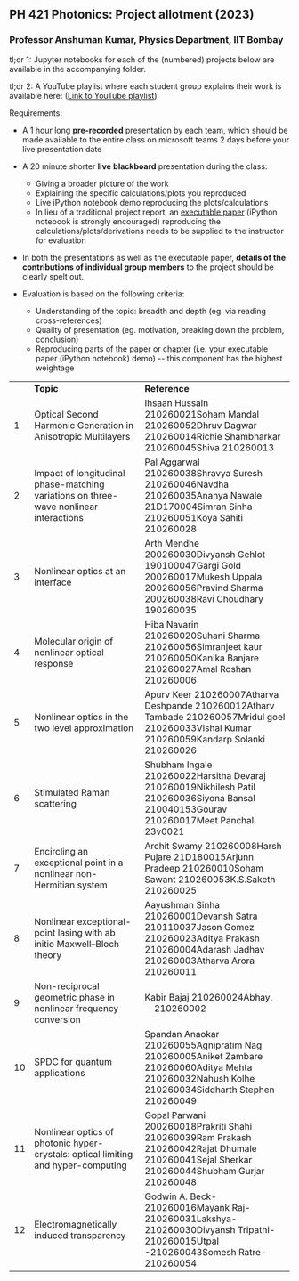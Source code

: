 ## PH 421 Photonics: Project allotment (2023)

### Professor Anshuman Kumar, Physics Department, IIT Bombay

tl;dr 1: Jupyter notebooks for each of the (numbered) projects below are available in the accompanying folder.

tl;dr 2: A YouTube playlist where each student group explains their work is available here: ([Link to YouTube playlist](https://youtube.com/playlist?list=PLBAf4P2YTnSX_X4T8BCW8IvJ5LqAyhsaI\&si=xXT6xRjGmykNSQYV))

Requirements:

- A 1 hour long **pre-recorded** presentation by each team, which should be made available to the entire class on microsoft teams 2 days before your live presentation date

- A 20 minute shorter **live** **blackboard** presentation during the class:

  - Giving a broader picture of the work
  - Explaining the specific calculations/plots you reproduced
  - Live iPython notebook demo reproducing the plots/calculations
  - In lieu of a traditional project report, an [executable paper](https://www.nature.com/articles/s42005-020-00403-4) (iPython notebook is strongly encouraged) reproducing the calculations/plots/derivations needs to be supplied to the instructor for evaluation

- In both the presentations as well as the executable paper, **details of the contributions of individual group members** to the project should be clearly spelt out.

- Evaluation is based on the following criteria:

  - Understanding of the topic: breadth and depth (eg. via reading cross-references)
  - Quality of presentation (eg. motivation, breaking down the problem, conclusion)
  - Reproducing parts of the paper or chapter (i.e. your executable paper (iPython notebook) demo) -- this component has the highest weightage

|    |                                                                                       |                                                                                                                                                              |
| -- | ------------------------------------------------------------------------------------- | ------------------------------------------------------------------------------------------------------------------------------------------------------------ |
|    | **Topic**                                                                             | **Reference**                                                                                                                                                |
| 1  | Optical Second Harmonic Generation in Anisotropic Multilayers                         | Ihsaan Hussain  210260021Soham Mandal  210260052Dhruv Dagwar   210260014Richie Shambharkar  210260045Shiva   210260013                                       |
| 2  | Impact of longitudinal phase-matching variations on three-wave nonlinear interactions | Pal Aggarwal 210260038Shravya Suresh 210260046Navdha 210260035Ananya Nawale 21D170004Simran Sinha 210260051Koya Sahiti 210260028                             |
| 3  | Nonlinear optics at an interface                                                      | Arth Mendhe       200260030Divyansh Gehlot 190100047Gargi Gold          200260017Mukesh Uppala   200260056Pravind Sharma  200260038Ravi Choudhary  190260035 |
| 4  | Molecular origin of nonlinear optical response                                        | Hiba Navarin       210260020Suhani Sharma   210260056Simranjeet kaur  210260050Kanika Banjare   210260027Amal Roshan      210260006                          |
| 5  | Nonlinear optics in the two level approximation                                       | Apurv Keer 210260007Atharva Deshpande 210260012Atharv Tambade 210260057Mridul goel 210260033Vishal Kumar 210260059Kandarp Solanki 210260026                  |
| 6  | Stimulated Raman scattering                                                           | Shubham Ingale 210260022Harsitha Devaraj 210260019Nikhilesh Patil 210260036Siyona Bansal 210040153Gourav 210260017Meet Panchal 23v0021                       |
| 7  | Encircling an exceptional point in a nonlinear non-Hermitian system                   | Archit Swamy   210260008Harsh Pujare   21D180015Arjunn Pradeep  210260010Soham Sawant  210260053K.S.Saketh   210260025                                       |
| 8  | Nonlinear exceptional-point lasing with ab initio Maxwell–Bloch theory                | Aayushman Sinha  210260001Devansh Satra  210110037Jason Gomez   210260023Aditya Prakash  210260004Adarash Jadhav  210260003Atharva Arora   210260011         |
| 9  | Non-reciprocal geometric phase in nonlinear frequency conversion                      | Kabir Bajaj 210260024Abhay.         210260002                                                                                                                |
| 10 | SPDC for quantum applications                                                         | Spandan Anaokar 210260055Agnipratim Nag 210260005Aniket Zambare 210260060Aditya Mehta 210260032Nahush Kolhe 210260034Siddharth Stephen 210260049             |
| 11 | Nonlinear optics of photonic hyper-crystals: optical limiting and hyper-computing     | Gopal Parwani 200260018Prakriti Shahi 210260039Ram Prakash 210260042Rajat Dhumale 210260041Sejal Sherkar 210260044Shubham Gurjar 210260048                   |
| 12 | Electromagnetically induced transparency                                              | Godwin A. Beck-210260016Mayank Raj-210260031Lakshya- 210260030Divyansh Tripathi- 210260015Utpal -210260043Somesh Ratre- 210260054                            |
